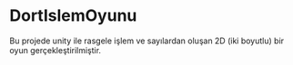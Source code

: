 # DortIslemOyunu

Bu projede unity ile rasgele işlem ve sayılardan oluşan 2D (iki boyutlu) bir oyun gerçekleştirilmiştir. 
